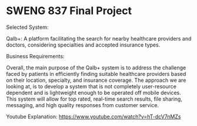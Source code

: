 # SWENG 837 Final Project

Selected System: 

Qalb+: A platform facilitating the search for nearby healthcare providers and doctors, considering specialties and accepted insurance types. 

Business Requirements: 

Overall, the main purpose of the Qalb+ system is to address the challenge faced by patients in efficiently finding suitable healthcare providers based on their location, specialty, and insurance coverage. The approach we are looking at, is to develop a system that is not completely user-resource dependent and is lightweight enough to be operated off mobile devices. This system will allow for top rated, real-time search results, file sharing, messaging, and high quality responses from customer service.

Youtube Explanation: https://www.youtube.com/watch?v=hT-dcV7nMZs
